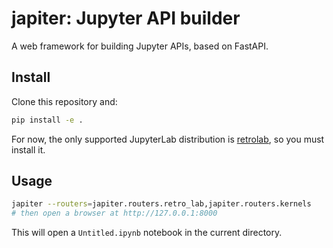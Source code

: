# japiter: Jupyter API builder

A web framework for building Jupyter APIs, based on FastAPI.

## Install

Clone this repository and:

```bash
pip install -e .
```

For now, the only supported JupyterLab distribution is
[retrolab](https://github.com/jupyterlab/retrolab), so you must install it.

## Usage

```bash
japiter --routers=japiter.routers.retro_lab,japiter.routers.kernels
# then open a browser at http://127.0.0.1:8000
```

This will open a `Untitled.ipynb` notebook in the current directory.
